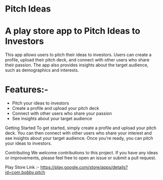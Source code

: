 # Pitch Ideas

# A play store app to Pitch Ideas to Investors

This app allows users to pitch their ideas to investors. Users can create a profile, upload their pitch deck, and connect with other users who share their passion. The app also provides insights about the target audience, such as demographics and interests.

# Features:-
- Pitch your ideas to investors
- Create a profile and upload your pitch deck
- Connect with other users who share your passion
- See insights about your target audience

Getting Started
To get started, simply create a profile and upload your pitch deck. You can then connect with other users who share your interest and see insights about your target audience. Once you're ready, you can pitch your ideas to investors.

Contributing
We welcome contributions to this project. If you have any ideas or improvements, please feel free to open an issue or submit a pull request.

Play Store Link :- https://play.google.com/store/apps/details?id=com.bobby.pitch
